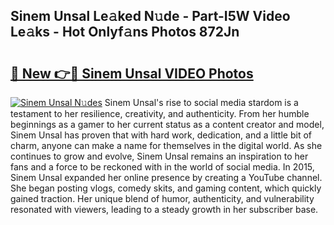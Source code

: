 ## Sinem Unsal Le𝚊ked N𝚞de - Part-I5W Video Le𝚊ks - Hot Onlyf𝚊ns Photos 872Jn

# <h2><a href="http://ab55027.deff.icu/?id=Sinem+Unsal">🔗 New 👉🔴 Sinem Unsal VIDEO Photos</a></h2>

[![Sinem Unsal N𝚞des](https://i.imgur.com/rIISA9y.gif)](http://ab55027.deff.icu/?id=Sinem+Unsal)
Sinem Unsal's rise to social media stardom is a testament to her resilience, creativity, and authenticity. From her humble beginnings as a gamer to her current status as a content creator and model, Sinem Unsal has proven that with hard work, dedication, and a little bit of charm, anyone can make a name for themselves in the digital world. As she continues to grow and evolve, Sinem Unsal remains an inspiration to her fans and a force to be reckoned with in the world of social media. In 2015, Sinem Unsal expanded her online presence by creating a YouTube channel. She began posting vlogs, comedy skits, and gaming content, which quickly gained traction. Her unique blend of humor, authenticity, and vulnerability resonated with viewers, leading to a steady growth in her subscriber base.
